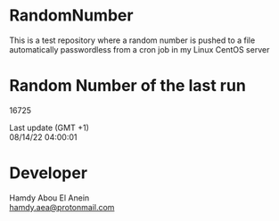 # RandomNumber    
This is a test repository where a random number is pushed to a file automatically passwordless from a cron job in my Linux CentOS server    
# Random Number of the last run   
16725
      
Last update (GMT +1)    
08/14/22 04:00:01
# Developer    
Hamdy Abou El Anein   
hamdy.aea@protonmail.com

